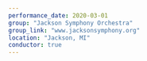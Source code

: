 ```yaml
---
performance_date: 2020-03-01
group: "Jackson Symphony Orchestra"
group_link: "www.jacksonsymphony.org"
location: "Jackson, MI"
conductor: true
---
```

